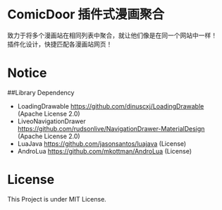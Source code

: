 # ComicDoor 插件式漫画聚合
致力于将多个漫画站在相同列表中聚合，就让他们像是在同一个网站中一样！  
插件化设计，快捷匹配各漫画站网页！

# Notice
##Library Dependency
* LoadingDrawable https://github.com/dinuscxj/LoadingDrawable (Apache License 2.0)
* LiveoNavigationDrawer https://github.com/rudsonlive/NavigationDrawer-MaterialDesign (Apache License 2.0)
* LuaJava https://github.com/jasonsantos/luajava (License)
* AndroLua https://github.com/mkottman/AndroLua (License)


# License
This Project is under MIT License.
